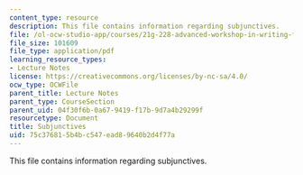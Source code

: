```yaml
---
content_type: resource
description: This file contains information regarding subjunctives.
file: /ol-ocw-studio-app/courses/21g-228-advanced-workshop-in-writing-for-social-sciences-and-architecture-els-spring-2007/75c376815b4bc547ead89640b2d4f77a_MIT21G.228S07_subjunctives.pdf
file_size: 101609
file_type: application/pdf
learning_resource_types:
- Lecture Notes
license: https://creativecommons.org/licenses/by-nc-sa/4.0/
ocw_type: OCWFile
parent_title: Lecture Notes
parent_type: CourseSection
parent_uid: 04f30f6b-0a67-9419-f17b-9d7a4b29299f
resourcetype: Document
title: Subjunctives
uid: 75c37681-5b4b-c547-ead8-9640b2d4f77a
---
```

This file contains information regarding subjunctives.
